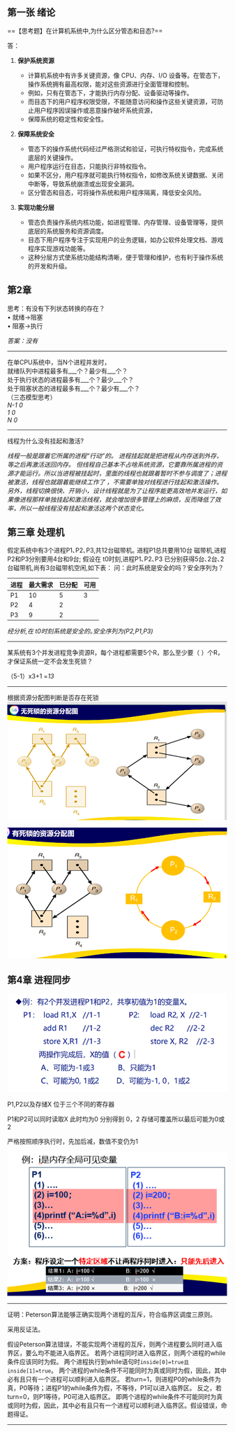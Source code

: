 ## 第一张 绪论

==【思考题】在计算机系统中,为什么区分管态和目态?==

答：

1. **保护系统资源**
	- 计算机系统中有许多关键资源，像 CPU、内存、I/O 设备等。在管态下，操作系统拥有最高权限，能对这些资源进行全面管理和控制。
	- 例如，只有在管态下，才能执行内存分配、设备驱动等操作。
	- 而目态下的用户程序权限受限，不能随意访问和操作这些关键资源，可防止用户程序因误操作或恶意操作破坏系统资源，
	- 保障系统的稳定性和安全性。

2. **保障系统安全**
	- 管态下的操作系统代码经过严格测试和验证，可执行特权指令，完成系统底层的关键操作。
	- 用户程序运行在目态，只能执行非特权指令。
	- 如果不区分，用户程序就可能执行特权指令，如修改系统关键数据、关闭中断等，导致系统崩溃或出现安全漏洞。
	- 区分管态和目态，可将操作系统和用户程序隔离，降低安全风险。

3. **实现功能分层**
	- 管态负责操作系统内核功能，如进程管理、内存管理、设备管理等，提供底层的系统服务和资源调度。
	- 目态下用户程序专注于实现用户的业务逻辑，如办公软件处理文档、游戏程序实现游戏功能等。
	- 这种分层方式使系统功能结构清晰，便于管理和维护，也有利于操作系统的开发和升级。


## 第2章

  
思考：有没有下列状态转换的存在？  
• 就绪→阻塞  
• 阻塞→执行

*答案：没有*

---

在单CPU系统中，当N个进程并发时，  
就绪队列中进程最多有___个？最少有___个？  
处于执行状态的进程最多有___个？最少___个？  
处于阻塞状态的进程最多有___个？最少有___个？  
（三态模型思考）  
*N-1 0*  
*1 0*  
*N 0*


---

线程为什么没有挂起和激活?

*线程一般是跟着它所属的进程“行动”的。
进程挂起就是把进程从内存送到外存，等之后再激活送回内存。
但线程自己基本不占啥系统资源，它要靠所属进程的资源才能运行。所以当进程被挂起时，里面的线程也就跟着暂时不参与调度了；进程被激活，线程也就跟着能继续工作了 ，不需要单独对线程进行挂起和激活操作。
另外，线程切换很快、开销小，设计线程就是为了让程序能更高效地并发运行，如果像进程那样单独挂起和激活线程，就会增加很多管理上的麻烦，反而降低了效率，所以一般线程没有挂起和激活这两个状态变化。*


## 第三章 处理机

假定系统中有3个进程P1､P2､P3,共12台磁带机｡
进程P1总共要用10台 磁带机,进程P2和P3分别要用4台和9台;
假设在 t0时刻,进程P1､P2､P3 已分别获得5台､2台､2台磁带机,尚有3台磁带机空闲,如下表：
问：此时系统是安全的吗？安全序列为？

| 进程  | 最大需求 | 已分配 | 可用  |
| --- | ---- | --- | --- |
| P1  | 10   | 5   | 3   |
| P2  | 4    | 2   |     |
| P3  | 9    | 2   |     |

*经分析,在 t0时刻系统是安全的｡安全序列为(P2,P1,P3)*


---

某系统有3个并发进程竞争资源R，每个进程都需要5个R，那么至少要（  ）个R，才保证系统一定不会发生死锁？

（5-1）x3+1
=*13*

---

根据资源分配图判断是否存在死锁
![](attachment/6409065e56631646a00a0558f3c7ae29.png)

![](attachment/70189155c1cea2b91d47c4b5e7be1344.png)



## 第4章 进程同步

![](attachment/Pasted%20image%2020250506091926.png)

P1,P2以及存储X 位于三个不同的寄存器

P1和P2可以同时读取X
此时均为0
分别得到 0，2
存储可覆盖所以最后可能为0或2

严格按照顺序执行时，先加后减，数值不变仍为1


![](attachment/Pasted%20image%2020250508201515.png)

---

证明：Peterson算法能够正确实现两个进程的互斥，符合临界区调度三原则。


采用反证法。

假设Peterson算法错误，不能实现两个进程的互斥，则两个进程要么同时进入临界区，要么均不能进入临界区。
若两个进程同时进入临界区，则两个进程的while条件应该同时为假。
两个进程执行到while语句时`inside[0]=true且inside[1]=true`。
两个进程的while条件不可能同时为真或同时为假，因此，其中必有且只有一个进程可以顺利进入临界区。
若turn=1，则进程P0的while条件为真，P0等待；进程P1的while条件为假，不等待，P1可以进入临界区。
反之，若turn=0，则P1等待，P0可进入临界区。
即两个进程的while条件不可能同时为真或同时为假，因此，其中必有且只有一个进程可以顺利进入临界区。假设错误，命题得证。

---